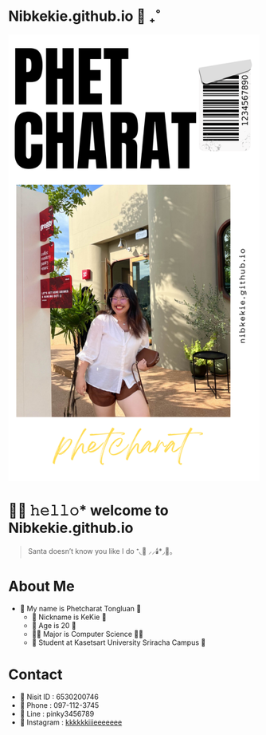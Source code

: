 # Nibkekie.github.io 🦌 ₊˚
![kie.png](./img/img1)

# 🧤👀 𝚑𝚎𝚕𝚕𝚘* welcome to Nibkekie.github.io

> Santa doesn’t know you like I do ⁺◟🎁  ⸝⸝🕯️*◞🍝。

# About Me
- 🎀 My name is Phetcharat Tongluan 🎀
  - 🎀 Nickname is KeKie 🎀
  - 🎄 Age is 20 🎄
  - 🎅🏻 Major is Computer Science 🎅🏻
  - 🚡 Student at Kasetsart University Sriracha Campus 🚡

# Contact
- 📒 Nisit ID : 6530200746
- 📒 Phone : 097-112-3745
- 📒 Line : pinky3456789
- 📒 Instagram : [kkkkkkiiieeeeeee](https://www.instagram.com/kkkkkkiiieeeeeee/)
 


